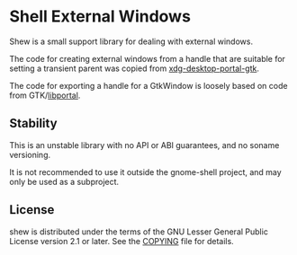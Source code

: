 # Shell External Windows

Shew is a small support library for dealing with external windows.

The code for creating external windows from a handle that are suitable for
setting a transient parent was copied from [xdg-desktop-portal-gtk].

The code for exporting a handle for a GtkWindow is loosely based on code
from GTK/[libportal].

## Stability
This is an unstable library with no API or ABI guarantees, and no
soname versioning.

It is not recommended to use it outside the gnome-shell project, and
may only be used as a subproject.

## License
shew is distributed under the terms of the GNU Lesser General Public License
version 2.1 or later. See the [COPYING][license] file for details.

[xdg-desktop-portal-gtk]: https://github.com/flatpak/xdg-desktop-portal-gtk
[libportal]: https://github.com/flatpak/libportal
[license]: COPYING
